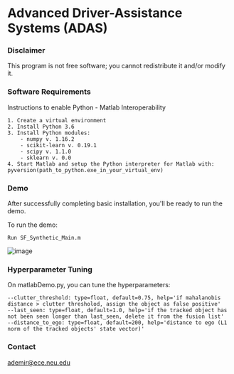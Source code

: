 # Advanced Driver-Assistance Systems (ADAS)

### Disclaimer
This program is not free software; you cannot redistribute it and/or modify it.

### Software Requirements

Instructions to enable Python - Matlab Interoperability
```
1. Create a virtual environment
2. Install Python 3.6
3. Install Python modules:
    - numpy v. 1.16.2
    - scikit-learn v. 0.19.1
    - scipy v. 1.1.0
    - sklearn v. 0.0
4. Start Matlab and setup the Python interpreter for Matlab with: pyversion(path_to_python.exe_in_your_virtual_env)
```

### Demo
After successfully completing basic installation, you'll be ready to run the demo.

To run the demo:
```
Run SF_Synthetic_Main.m
```
![image](https://user-images.githubusercontent.com/43050657/57249662-88018000-7013-11e9-9cec-35bf6d646bab.png)

### Hyperparameter Tuning
On matlabDemo.py, you can tune the hyperparameters:
```
--clutter_threshold: type=float, default=0.75, help='if mahalanobis distance > clutter thresholod, assign the object as false positive'
--last_seen: type=float, default=1.0, help='if the tracked object has not been seen longer than last_seen, delete it from the fusion list'
--distance_to_ego: type=float, default=200, help='distance to ego (L1 norm of the tracked objects' state vector)'
```

### Contact
ademir@ece.neu.edu
